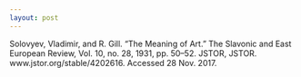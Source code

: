 ```yaml
---
layout: post
---
```


<p class="citation">
Solovyev, Vladimir, and R. Gill. “The Meaning of Art.” The Slavonic and East European
Review, Vol. 10, no. 28, 1931, pp. 50–52. JSTOR, JSTOR.
www.jstor.org/stable/4202616. Accessed 28 Nov. 2017.
</p>
